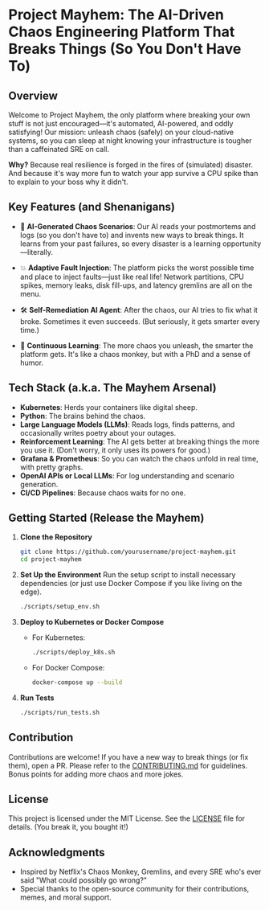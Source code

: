 
# Project Mayhem: The AI-Driven Chaos Engineering Platform That Breaks Things (So You Don't Have To)


## Overview

Welcome to Project Mayhem, the only platform where breaking your own stuff is not just encouraged—it's automated, AI-powered, and oddly satisfying! Our mission: unleash chaos (safely) on your cloud-native systems, so you can sleep at night knowing your infrastructure is tougher than a caffeinated SRE on call.

**Why?** Because real resilience is forged in the fires of (simulated) disaster. And because it's way more fun to watch your app survive a CPU spike than to explain to your boss why it didn't.


## Key Features (and Shenanigans)

- 🤖 **AI-Generated Chaos Scenarios**: Our AI reads your postmortems and logs (so you don't have to) and invents new ways to break things. It learns from your past failures, so every disaster is a learning opportunity—literally.

- 💥 **Adaptive Fault Injection**: The platform picks the worst possible time and place to inject faults—just like real life! Network partitions, CPU spikes, memory leaks, disk fill-ups, and latency gremlins are all on the menu.

- 🛠️ **Self-Remediation AI Agent**: After the chaos, our AI tries to fix what it broke. Sometimes it even succeeds. (But seriously, it gets smarter every time.)

- 🔄 **Continuous Learning**: The more chaos you unleash, the smarter the platform gets. It's like a chaos monkey, but with a PhD and a sense of humor.


## Tech Stack (a.k.a. The Mayhem Arsenal)

- **Kubernetes**: Herds your containers like digital sheep.
- **Python**: The brains behind the chaos.
- **Large Language Models (LLMs)**: Reads logs, finds patterns, and occasionally writes poetry about your outages.
- **Reinforcement Learning**: The AI gets better at breaking things the more you use it. (Don't worry, it only uses its powers for good.)
- **Grafana & Prometheus**: So you can watch the chaos unfold in real time, with pretty graphs.
- **OpenAI APIs or Local LLMs**: For log understanding and scenario generation.
- **CI/CD Pipelines**: Because chaos waits for no one.


## Getting Started (Release the Mayhem)

1. **Clone the Repository**
   ```sh
   git clone https://github.com/yourusername/project-mayhem.git
   cd project-mayhem
   ```

2. **Set Up the Environment**
   Run the setup script to install necessary dependencies (or just use Docker Compose if you like living on the edge).
   ```sh
   ./scripts/setup_env.sh
   ```

3. **Deploy to Kubernetes or Docker Compose**
   - For Kubernetes:
     ```sh
     ./scripts/deploy_k8s.sh
     ```
   - For Docker Compose:
     ```sh
     docker-compose up --build
     ```

4. **Run Tests**
   ```sh
   ./scripts/run_tests.sh
   ```


## Contribution

Contributions are welcome! If you have a new way to break things (or fix them), open a PR. Please refer to the [CONTRIBUTING.md](docs/CONTRIBUTING.md) for guidelines. Bonus points for adding more chaos and more jokes.


## License

This project is licensed under the MIT License. See the [LICENSE](LICENSE) file for details. (You break it, you bought it!)


## Acknowledgments

- Inspired by Netflix's Chaos Monkey, Gremlins, and every SRE who's ever said "What could possibly go wrong?"
- Special thanks to the open-source community for their contributions, memes, and moral support.